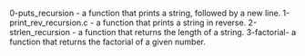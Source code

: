 0-puts_recursion - a function that prints a string, followed by a new line.
1-print_rev_recursion.c - a function that prints a string in reverse.
2-strlen_recursion - a function that returns the length of a string.
3-factorial- a function that returns the factorial of a given number.
